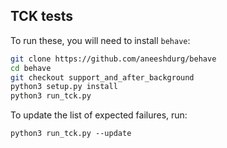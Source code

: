 ## TCK tests

To run these, you will need to install `behave`:


```bash
git clone https://github.com/aneeshdurg/behave
cd behave
git checkout support_and_after_background
python3 setup.py install
python3 run_tck.py
```

To update the list of expected failures, run:
```
python3 run_tck.py --update
```
